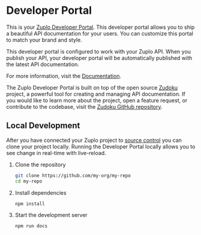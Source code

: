 # Developer Portal

This is your [Zuplo Developer Portal](https://zuplo.com/docs/dev-portal/introduction). This
developer portal allows you to ship a beautiful API documentation for your users. You can customize
this portal to match your brand and style.

This developer portal is configured to work with your Zuplo API. When you publish your API, your
developer portal will be automatically published with the latest API documentation.

For more information, visit the [Documentation](https://zuplo.com/docs/dev-portal/introduction).

The Zuplo Developer Portal is built on top of the open source [Zudoku](https://zudoku.dev) project,
a powerful tool for creating and managing API documentation. If you would like to learn more about
the project, open a feature request, or contribute to the codebase, visit the
[Zudoku GitHub repository](https://github.com/zuplo/zudoku).

## Local Development

After you have connected your Zuplo project to
[source control](https://zuplo.com/docs/articles/source-control) you can clone your project locally.
Running the Developer Portal locally allows you to see change in real-time with live-reload.

1. Clone the repository

   ```bash
   git clone https://github.com/my-org/my-repo
   cd my-repo
   ```

2. Install dependencies

   ```bash
   npm install
   ```

3. Start the development server

   ```bash
   npm run docs
   ```
